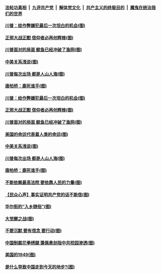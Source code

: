 ####  [法轮功真相](../../../../basic/blob/master/README.md?t=12160631) &nbsp;|&nbsp; [九评共产党](../../../../9ping.md/blob/master/README.md?t=12160631) &nbsp;|&nbsp; [解体党文化](../../../../jtdwh.md/blob/master/README.md?t=12160631)  &nbsp;|&nbsp; [共产主义的终极目的](../../../../gczydzjmd.md/blob/master/README.md?t=12160631) &nbsp;|&nbsp; [魔鬼在统治我们的世界](../../../../mgztzwmdsj.md/blob/master/README.md?t=12160631) 

#### [川普：给作弊嫌犯最后一次坦白的机会(图)](../pages/p4/955932.md?t=12160631) 

#### [正邪大战正酣 信仰者必再创辉煌(图)](../pages/p4/955930.md?t=12160631) 

#### [川普面对的局面 鲸鱼已经冲破了渔网(图)](../pages/p4/955876.md?t=12160631) 

#### [中美关系浅说(图)](../pages/p4/955852.md?t=12160631) 

#### [川普每次出场 都是人山人海(图)](../pages/p4/955833.md?t=12160631) 

#### [唐柏桥：鹿死谁手(图)](../pages/p4/955437.md?t=12160631) 

#### [川普：给作弊嫌犯最后一次坦白的机会(图)](../pages/p4/955932.md?t=12160631) 

#### [正邪大战正酣 信仰者必再创辉煌(图)](../pages/p4/955930.md?t=12160631) 



#### [川普面对的局面 鲸鱼已经冲破了渔网(图)](../pages/p4/955876.md?t=12160631) 

#### [美国的命运代表着人类的命运(图)](../pages/p4/955858.md?t=12160631) 

#### [中美关系浅说(图)](../pages/p4/955852.md?t=12160631) 

#### [川普每次出场 都是人山人海(图)](../pages/p4/955833.md?t=12160631) 

#### [唐柏桥：鹿死谁手(图)](../pages/p4/955437.md?t=12160631) 

#### [不能依赖最高法院 要依靠人民的力量(图)](../pages/p4/955822.md?t=12160631) 

#### [【民众心声】事实证明共产党的话不能信(图)](../pages/p4/955425.md?t=12160631) 

#### [华尔街的“入乡随俗”(图)](../pages/p4/955820.md?t=12160631) 

#### [大觉醒之战(图)](../pages/p4/955819.md?t=12160631) 

#### [不要沉默 要有信念 要行动(图)](../pages/p4/955815.md?t=12160631) 




#### [中国制裁花拳绣腿 蓬佩奥剑指中共校园渗透(图)](../pages/p4/955711.md?t=12160631) 

#### [美国的1949(图)](../pages/p4/955710.md?t=12160631) 

#### [是什么导致中国走到今天的地步?(图)](../pages/p4/955696.md?t=12160631) 

